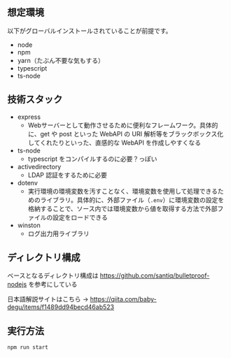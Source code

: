 ## 想定環境
以下がグローバルインストールされていることが前提です。

* node
* npm
* yarn（たぶん不要な気もする）
* typescript
* ts-node

## 技術スタック
* express
    * Webサーバーとして動作させるために便利なフレームワーク。具体的に、get や post といった WebAPI の URI 解析等をブラックボックス化してくれたりといった、直感的な WebAPI を作成しやすくなる
* ts-node
    * typescript をコンパイルするのに必要？っぽい
* activedirectory
    * LDAP 認証をするために必要
* dotenv
    * 実行環境の環境変数を汚すことなく、環境変数を使用して処理できるためのライブラリ。具体的に、外部ファイル（`.env`）に環境変数の設定を格納することで、ソース内では環境変数から値を取得する方法で外部ファイルの設定をロードできる
* winston
    * ログ出力用ライブラリ

## ディレクトリ構成
ベースとなるディレクトリ構成は https://github.com/santiq/bulletproof-nodejs を参考にしている

日本語解説サイトはこちら → https://qiita.com/baby-degu/items/f1489dd94becd46ab523

## 実行方法
```bash
npm run start
```


